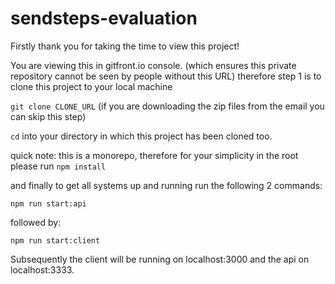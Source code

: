 # sendsteps-evaluation
Firstly thank you for taking the time to view this project!

You are viewing this in gitfront.io console. (which ensures this private repository cannot be seen by people without this URL)
therefore step 1 is to clone this project to your local machine

`git clone CLONE_URL` (if you are downloading the zip files from the email you can skip this step)

`cd` into your directory in which this project has been cloned too.

quick note: this is a monorepo, therefore for your simplicity in the root please run `npm install`

and finally to get all systems up and running run the following 2 commands:

`npm run start:api`

followed by: 

`npm run start:client` 

Subsequently the client will be running on localhost:3000 and the api on localhost:3333.
